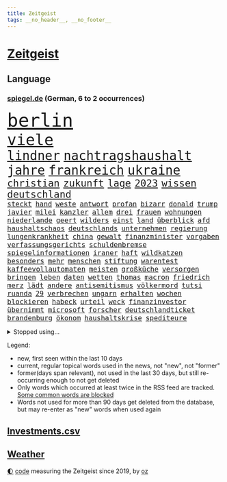 ```yaml
---
title: Zeitgeist
tags: __no_header__, __no_footer__
---
```


# [Zeitgeist](https://oliz.io/zeitgeist/)

## Language

<h3><a href="https://www.spiegel.de" target="_blank">spiegel.de</a> (German, 6 to 2 occurrences)</h3>
<p style="font-family:monospace">
<span style="font-size:32pt"><a href="news_links.html#berlin" class="current">berlin</a></span>
<br>
<span style="font-size:27pt"><a href="news_links.html#viele" class="current">viele</a></span>
<br>
<span style="font-size:22pt"><a href="news_links.html#lindner" class="current">lindner</a></span>
<span style="font-size:22pt"><a href="news_links.html#nachtragshaushalt" class="new">nachtragshaushalt</a></span>
<span style="font-size:22pt"><a href="news_links.html#jahre" class="current">jahre</a></span>
<span style="font-size:22pt"><a href="news_links.html#frankreich" class="current">frankreich</a></span>
<span style="font-size:22pt"><a href="news_links.html#ukraine" class="current">ukraine</a></span>
<br>
<span style="font-size:17pt"><a href="news_links.html#christian" class="current">christian</a></span>
<span style="font-size:17pt"><a href="news_links.html#zukunft" class="current">zukunft</a></span>
<span style="font-size:17pt"><a href="news_links.html#lage" class="current">lage</a></span>
<span style="font-size:17pt"><a href="news_links.html#2023" class="current">2023</a></span>
<span style="font-size:17pt"><a href="news_links.html#wissen" class="current">wissen</a></span>
<span style="font-size:17pt"><a href="news_links.html#deutschland" class="current">deutschland</a></span>
<br>
<span style="font-size:12pt"><a href="news_links.html#steckt" class="current">steckt</a></span>
<span style="font-size:12pt"><a href="news_links.html#hand" class="current">hand</a></span>
<span style="font-size:12pt"><a href="news_links.html#weste" class="current">weste</a></span>
<span style="font-size:12pt"><a href="news_links.html#antwort" class="current">antwort</a></span>
<span style="font-size:12pt"><a href="news_links.html#profan" class="new">profan</a></span>
<span style="font-size:12pt"><a href="news_links.html#bizarr" class="new">bizarr</a></span>
<span style="font-size:12pt"><a href="news_links.html#donald" class="current">donald</a></span>
<span style="font-size:12pt"><a href="news_links.html#trump" class="current">trump</a></span>
<span style="font-size:12pt"><a href="news_links.html#javier" class="current">javier</a></span>
<span style="font-size:12pt"><a href="news_links.html#milei" class="current">milei</a></span>
<span style="font-size:12pt"><a href="news_links.html#kanzler" class="current">kanzler</a></span>
<span style="font-size:12pt"><a href="news_links.html#allem" class="current">allem</a></span>
<span style="font-size:12pt"><a href="news_links.html#drei" class="current">drei</a></span>
<span style="font-size:12pt"><a href="news_links.html#frauen" class="current">frauen</a></span>
<span style="font-size:12pt"><a href="news_links.html#wohnungen" class="current">wohnungen</a></span>
<span style="font-size:12pt"><a href="news_links.html#niederlande" class="current">niederlande</a></span>
<span style="font-size:12pt"><a href="news_links.html#geert" class="new">geert</a></span>
<span style="font-size:12pt"><a href="news_links.html#wilders" class="new">wilders</a></span>
<span style="font-size:12pt"><a href="news_links.html#einst" class="current">einst</a></span>
<span style="font-size:12pt"><a href="news_links.html#land" class="current">land</a></span>
<span style="font-size:12pt"><a href="news_links.html#überblick" class="current">überblick</a></span>
<span style="font-size:12pt"><a href="news_links.html#afd" class="current">afd</a></span>
<span style="font-size:12pt"><a href="news_links.html#haushaltschaos" class="new">haushaltschaos</a></span>
<span style="font-size:12pt"><a href="news_links.html#deutschlands" class="current">deutschlands</a></span>
<span style="font-size:12pt"><a href="news_links.html#unternehmen" class="current">unternehmen</a></span>
<span style="font-size:12pt"><a href="news_links.html#regierung" class="current">regierung</a></span>
<span style="font-size:12pt"><a href="news_links.html#lungenkrankheit" class="new">lungenkrankheit</a></span>
<span style="font-size:12pt"><a href="news_links.html#china" class="current">china</a></span>
<span style="font-size:12pt"><a href="news_links.html#gewalt" class="current">gewalt</a></span>
<span style="font-size:12pt"><a href="news_links.html#finanzminister" class="current">finanzminister</a></span>
<span style="font-size:12pt"><a href="news_links.html#vorgaben" class="current">vorgaben</a></span>
<span style="font-size:12pt"><a href="news_links.html#verfassungsgerichts" class="current">verfassungsgerichts</a></span>
<span style="font-size:12pt"><a href="news_links.html#schuldenbremse" class="current">schuldenbremse</a></span>
<span style="font-size:12pt"><a href="news_links.html#spiegelinformationen" class="current">spiegelinformationen</a></span>
<span style="font-size:12pt"><a href="news_links.html#iraner" class="current">iraner</a></span>
<span style="font-size:12pt"><a href="news_links.html#haft" class="current">haft</a></span>
<span style="font-size:12pt"><a href="news_links.html#wildkatzen" class="new">wildkatzen</a></span>
<span style="font-size:12pt"><a href="news_links.html#besonders" class="current">besonders</a></span>
<span style="font-size:12pt"><a href="news_links.html#mehr" class="current">mehr</a></span>
<span style="font-size:12pt"><a href="news_links.html#menschen" class="current">menschen</a></span>
<span style="font-size:12pt"><a href="news_links.html#stiftung" class="current">stiftung</a></span>
<span style="font-size:12pt"><a href="news_links.html#warentest" class="current">warentest</a></span>
<span style="font-size:12pt"><a href="news_links.html#kaffeevollautomaten" class="new">kaffeevollautomaten</a></span>
<span style="font-size:12pt"><a href="news_links.html#meisten" class="current">meisten</a></span>
<span style="font-size:12pt"><a href="news_links.html#großküche" class="new">großküche</a></span>
<span style="font-size:12pt"><a href="news_links.html#versorgen" class="current">versorgen</a></span>
<span style="font-size:12pt"><a href="news_links.html#bringen" class="current">bringen</a></span>
<span style="font-size:12pt"><a href="news_links.html#leben" class="current">leben</a></span>
<span style="font-size:12pt"><a href="news_links.html#daten" class="current">daten</a></span>
<span style="font-size:12pt"><a href="news_links.html#wetten" class="current">wetten</a></span>
<span style="font-size:12pt"><a href="news_links.html#thomas" class="current">thomas</a></span>
<span style="font-size:12pt"><a href="news_links.html#macron" class="current">macron</a></span>
<span style="font-size:12pt"><a href="news_links.html#friedrich" class="current">friedrich</a></span>
<span style="font-size:12pt"><a href="news_links.html#merz" class="current">merz</a></span>
<span style="font-size:12pt"><a href="news_links.html#lädt" class="current">lädt</a></span>
<span style="font-size:12pt"><a href="news_links.html#andere" class="current">andere</a></span>
<span style="font-size:12pt"><a href="news_links.html#antisemitismus" class="current">antisemitismus</a></span>
<span style="font-size:12pt"><a href="news_links.html#völkermord" class="current">völkermord</a></span>
<span style="font-size:12pt"><a href="news_links.html#tutsi" class="new">tutsi</a></span>
<span style="font-size:12pt"><a href="news_links.html#ruanda" class="new">ruanda</a></span>
<span style="font-size:12pt"><a href="news_links.html#29" class="current">29</a></span>
<span style="font-size:12pt"><a href="news_links.html#verbrechen" class="current">verbrechen</a></span>
<span style="font-size:12pt"><a href="news_links.html#ungarn" class="current">ungarn</a></span>
<span style="font-size:12pt"><a href="news_links.html#erhalten" class="current">erhalten</a></span>
<span style="font-size:12pt"><a href="news_links.html#wochen" class="current">wochen</a></span>
<span style="font-size:12pt"><a href="news_links.html#blockieren" class="current">blockieren</a></span>
<span style="font-size:12pt"><a href="news_links.html#habeck" class="current">habeck</a></span>
<span style="font-size:12pt"><a href="news_links.html#urteil" class="current">urteil</a></span>
<span style="font-size:12pt"><a href="news_links.html#weck" class="new">weck</a></span>
<span style="font-size:12pt"><a href="news_links.html#finanzinvestor" class="new">finanzinvestor</a></span>
<span style="font-size:12pt"><a href="news_links.html#übernimmt" class="current">übernimmt</a></span>
<span style="font-size:12pt"><a href="news_links.html#microsoft" class="current">microsoft</a></span>
<span style="font-size:12pt"><a href="news_links.html#forscher" class="current">forscher</a></span>
<span style="font-size:12pt"><a href="news_links.html#deutschlandticket" class="current">deutschlandticket</a></span>
<span style="font-size:12pt"><a href="news_links.html#brandenburg" class="current">brandenburg</a></span>
<span style="font-size:12pt"><a href="news_links.html#ökonom" class="current">ökonom</a></span>
<span style="font-size:12pt"><a href="news_links.html#haushaltskrise" class="new">haushaltskrise</a></span>
<span style="font-size:12pt"><a href="news_links.html#spediteure" class="new">spediteure</a></span>
</p>
<details>
<summary>Stopped using...</summary>
<p class="former" style="font-size:12pt">
cristiano(1128) ronaldo(1128) becker(1127) la(1127) siegt(1127) steigenden(1127) amerikanische(1126) beispiel(1126) gewissen(1126) scheinen(1126) manchester(1125) zuge(1125) 5(1124) bereich(1124) brutale(1124) kurzfristig(1124) ließen(1124) steuern(1124) stolz(1124) wald(1124) schickt(1123) smartphone(1123) arbeitete(1122) beschimpft(1122) erfahrungen(1122) französische(1122) regel(1122) scheiterte(1122) angeklagte(1121) länge(1121) priester(1121) vorher(1121) wirkte(1121) diplomaten(1120) erzielt(1120) favoriten(1120) hinweisen(1120) klaren(1120) verlierer(1120) versprach(1120) woran(1120) brexit(1119) draußen(1119) fünfte(1119) kamera(1119) pflege(1119) respekt(1119) sex(1119) fällen(1118) konzept(1118) schlagzeilen(1118) spekuliert(1118) verfolgen(1118) brücke(1117) joachim(1117) bestimmt(1116) gestoßen(1116) hinterher(1116) kardinal(1116) verdienen(1116) meint(1115) smith(1115) trennen(1115) außen(1114) florida(1114) härter(1114) i(1114) internen(1114) kultur(1114) mode(1114) problemen(1114) venezuela(1113) vieler(1113) anbieter(1112) sinn(1112) verbreitet(1111) starker(1110) besucher(1109) dar(1109) illegal(1109) stieg(1109) mercedes(1108) begriff(1107) bekamen(1107) berühmte(1107) ereignisse(1107) kontakte(1107) glücklich(1106) norwegen(1106) pflanzen(1106) satz(1106) tiefen(1106) wahrscheinlich(1105) brite(1104) dran(1103) halb(1103) hinten(1103) politikerin(1103) hielten(1102) verfehlt(1102) haaland(1101) zurückgegangen(1101) geprägt(1099) überleben(1099) beitrag(1098) favorit(1098) gang(1098) steffen(1097) top(1096) regelung(1094) kokain(1092) handy(1091) rechtsstreit(1091) atomkraft(1085) finanzielle(1079) überfordert(1078) kanadas(1077) ausgaben(1066) drohne(1061) last(1057) sachen(1047) lieferketten(1023) niederländer(1022) diagnose(1015) estland(998) anfeindungen(995) bewirbt(951) geehrt(930) müll(882) kontinent(881) serbien(878) stundenlang(868) sammelt(863) zwingen(850) rechtens(840) landsleute(826) inszenieren(825) dörfer(815) gestern(814) 20000(810) jahrzehnt(810) parlaments(810) dax(800) schlafen(789) verbündeten(783) konflikts(764) einschätzungen(753) schülerin(734) euländer(726) ausgeben(724) summen(722) militärischen(716) trip(712) invasion(702) promis(698) bat(679) aufgestellt(675) ben(667) beschäftigen(657) bonn(653) pekings(647) fake(644) emotionalen(640) mut(632) verwaltung(628) betreibt(627) vögel(626) 17jährige(625) triumphiert(622) südamerika(609) starkregen(593) wiederaufbau(586) starkes(581) messerattacke(580) fair(577) handys(568) crew(567) export(551) abgeschaltet(547) unterlag(547) psychiatrie(542) hitze(537) suchte(536) zustände(536) steuerhinterziehung(534) verzweiflung(534) dänischen(532) demonstrierende(530) ausbauen(528) angeschlagenen(524) nachhaltig(524) titelverteidiger(524) ulrich(522) galten(518) führungskräfte(517) bedrohte(516) identifizieren(514) joshua(513) andrew(512) missbrauchsvorwürfe(506) einsätze(505) energieversorger(498) gelöscht(497) tasche(497) setzten(495) trans(489) verkehrsministerium(487) bleibe(484) major(481) aufgaben(476) gehirn(459) geheime(457) heidenheim(456) spitzen(453) vereinbarten(451) extremisten(450) lebenslange(445) grab(444) träumt(439) verschärfung(439) 63(436) lula(430) bundesbank(429) talkshow(429) ersetzt(424) rassistischer(423) aufholjagd(419) freigegeben(415) verbringen(414) begegnung(405) kollege(405) indiens(404) drohung(403) kurswechsel(403) schwächt(403) rose(402) haustier(396) ignoriert(385) prigoschin(383) erben(381) prien(380) außenpolitik(379) karriereberaterin(378) operiert(378) erreichbar(366) ioc(361) ig(359) metall(359) bamberg(354) spielraum(353) figuren(352) staates(350) mitgliedern(345) straßenblockaden(345) überzeugen(341) pop(339) beunruhigt(336) colorado(336) nutzerinnen(336) aufpassen(335) nico(335) youtuber(333) auflaufen(331) flogen(331) gestalten(331) überlassen(331) labor(330) madonna(325) ungewöhnlicher(325) dunkelheit(324) sprint(323) brettspiele(321) chefredakteur(320) größeren(319) trieb(318) wunderbare(318) peinlich(316) al(314) perfekten(314) gefälschten(311) nannte(309) erfährt(306) passanten(305) veränderte(305) interessante(302) perspektive(302) brannten(301) ladung(298) dieb(297) bewahren(293) ausfindig(292) oldtimer(292) parteifreund(291) vermeintlichen(290) orthodoxe(289) republikanische(288) repariert(287) klagte(286) brust(285) gemessen(285) chatbot(282) getötete(279) unbekannt(276) wissler(276) akt(273) vorzubereiten(272) kürze(270) angezündet(269) nicola(269) partnern(269) vorwurfs(267) dom(266) angemeldet(265) stein(265) landtagswahl(264) beilegen(263) verbrannt(262) überprüfung(262) brauche(260) elektrisch(259) atmen(257) vermittler(257) loswerden(254) 1998(253) wölfe(251) drittes(249) entweder(249) anstatt(247) nützt(244) überforderung(244) beschädigte(242) verteidigte(242) björn(239) höcke(239) anlagen(238) atomwaffen(237) elfjährige(235) kreuz(235) ulrike(235) wetterphänomen(233) ausländischer(232) jordan(232) überwunden(232) älteren(231) erfolgen(230) erwarteten(228) gesunde(227) wach(227) elterngeld(225) 27jähriger(224) beschreiben(223) wiederum(223) ebrahim(222) emotionen(222) lübeck(222) umsetzen(222) veto(221) überflutungen(220) geknackt(218) militanten(218) niederländischer(218) kollabiert(216) astronomie(214) erling(214) produkt(214) torjägerin(212) verschiedener(212) behindern(211) ecuador(211) jim(211) raubtier(211) stabilisieren(210) milliardengeschäft(209) lobte(208) emqualifikation(206) gemälde(206) account(205) flüchtende(205) vermelden(205) ferraripilot(204) militärstützpunkt(204) modi(204) set(204) beschränkt(203) mainzer(203) referendum(203) augenzeugen(202) keeper(202) nirgendwo(202) gange(200) kürzt(200) oberbayern(200) arbeitswelt(199) deutlicher(199) vertrauten(199) schmelzen(198) staatsbürger(197) verbringt(197) sekbeamte(196) chicago(195) gefilmt(195) trümmerfeld(194) versuchter(194) vertretung(194) betrugsmasche(193) fisch(193) horror(193) dm(192) festival(192) maus(192) nationalkonservative(192) haar(191) kolleginnen(191) nachts(191) schwerwiegenden(190) schlechtes(189) söldner(189) lasse(188) überzeugungen(188) ambitionierten(187) 55jährigen(186) vollem(186) 8000(185) belgische(185) kuba(185) imperium(183) erstem(182) gerichtlich(182) mitarbeitenden(182) pioneer(182) kleben(181) schief(181) überfahren(181) miese(178) behauptungen(177) feature(177) hauptrennen(177) bewerbung(176) schlucken(175) bestandteil(174) feinde(174) zoll(174) terrorismus(173) branchenverband(172) 83(171) hamburgs(170) balkan(169) serge(168) dämpfer(167) unterstellt(167) jederzeit(166) mahnen(166) herum(165) massen(165) organisationen(165) infolge(164) niño(164) sparkassen(164) badeunfall(162) flugzeugabsturz(162) memoiren(162) schenkte(162) vogel(162) sicherheitsrisiko(160) thyssenkrupp(158) staats(157) süddeutschland(157) verschmutzung(157) werken(157) blockierte(154) internetstars(154) mitsotakis(154) rettungskräften(153) rekorde(152) 29jährige(151) falsches(151) aufgebrachte(150) messenger(150) pkwmaut(150) temperaturrekorde(150) agenda(149) mangelnder(149) abschaffen(148) polizeikontrolle(148) abteilungsleiter(147) obergrenze(147) sonntagmorgen(147) amini(146) chiphersteller(146) jina(146) mahsa(146) durchsetzung(145) politologe(145) südlich(145) ausprobiert(144) gefecht(144) profil(144) bella(143) 30jährigen(142) pflegerin(141) zielscheibe(141) bundesarbeitsgericht(140) beseitigen(138) monza(138) reiner(138) wird’s(138) disqualifikation(137) fattah(137) marschflugkörper(137) überflutet(137) bisse(136) verbraucherschützern(136) intendantin(135) vorne(135) 2013(134) anschluss(134) kapitalismus(134) eckernförde(133) ironman(133) verschollen(133) afdmann(132) kreuzfahrtschiff(132) polizeigewahrsam(132) iranerin(131) cdupolitikerin(130) südukraine(130) wettbewerbsfähigkeit(130) pur(128) friedensnobelpreisträger(127) klimaneutralität(127) ärmelkanal(126) selbstoptimierung(125) umbauen(125) dunkelsten(124) posthum(124) angelaufen(123) auswärtiges(123) bartsch(123) fußballstars(123) neuzugang(123) polizeigewerkschaft(123) sensationell(123) bedankte(122) beschuldigter(122) dortigen(122) mahnte(122) massiver(122) randale(122) kaczyński(121) allgäu(120) spezialeinheiten(120) verbrauchern(120) bösen(119) gutem(119) intimität(119) verteuern(119) verzögern(119) 2050(118) kunstsammlung(118) unwahrheiten(118) dfbfrauen(117) dänische(117) hetzt(117) mutmaßliches(116) streitkultur(116) unterfranken(116) urwald(115) voraussichtlich(115) überschwemmt(115) bundesligasaison(114) koran(114) gehörten(113) leuchtet(113) lichtblick(113) mentalen(113) teller(113) zutaten(113) atlanta(112) aufräumen(112) beißt(112) verweisen(112) entfernung(111) erweitert(111) hohem(111) lissabon(111) spdchef(111) strategische(110) unzufriedenheit(110) willemalexander(110) bodensee(108) einbrecher(108) aufatmen(107) leitartikel(107) neukunden(107) schriftstellerin(107) wandern(107) beruhigt(106) dehydrierung(106) tagessieg(106) metas(105) perfide(105) popsängerin(105) seele(105) zerbrochen(105) wagte(104) zerstückelte(104) angeworben(103) streichung(102) strenger(102) substanz(102) 7000(101) charmeoffensive(101) nebraska(101) friedensabkommen(100) gabor(100) teuerste(100) ausgestiegen(99) 94(98) angefeindet(98) gruppenphase(98) nationalspielerinnen(98) teslawerk(98) vergangene(98) wegovy(98) comedy(97) demonstrativ(97) gesellschaften(97) weltrekorde(97) halter(96) iranischer(96) schmutziger(96) campingplatz(95) showdown(95) wissenschaftlich(95) ausgebildete(94) beflügelt(94) gegeneinander(94) kultusminister(94) rechtspartei(94) vertraute(94) freiwilliger(93) aktienmärkte(92) ansonsten(92) überschreitet(92) erahnen(91) maximal(91) mittelalter(91) parlamentswahl(91) spende(91) unbeachtet(91) korridor(90) küsten(90) stahlhersteller(90) teilzeit(90) vermuteten(90) anfangen(89) fußballzweitligist(89) rate(89) teuersten(89) chefsache(88) psyche(88) zahlungsmittel(88) entstand(87) geschummelt(87) perfiden(87) vorfalls(87) wahlkreis(87) afdaussagen(86) aufgestellten(86) barak(86) beschwört(86) debütant(86) disqualifiziert(86) ehud(86) ergründen(86) meile(86) ruderte(86) wider(86) alexanderplatz(85) boykottieren(85) cannabislegalisierung(85) erfolgsgeschichte(85) krachend(85) melonis(85) skeptischer(85) verdiente(85) weltsicht(85) flügel(84) glaubenssätze(84) klimaforscher(84) schwarzmeerflotte(84) teenagerin(84) volkspartei(84) bekräftigen(83) brennenden(83) gaspreis(83) tinder(83) verschobene(83) vertrauenskrise(83) ausmaßes(82) fernsehens(82) günzburg(82) leichtsinn(82) repression(82) superlative(82) tagesgeld(82) bock(81) galaxien(81) henderson(81) leitindex(81) thesen(81) meryl(80) prägen(80) ratingagentur(80) streep(80) university(80) verglichen(80) anzeige(79) gelüftet(79) kellnerin(79) unermüdlich(79) vertuschen(79) deckung(78) deutschsprachigen(78) europapokalsieger(78) gesunden(78) regierungsgegner(78) streikenden(78) weltraum(78) bein(77) finanzmarkt(77) geladen(77) justin(77) koranverbrennungen(77) tirana(77) auflegen(76) empfahl(76) frustrierte(76) gelockert(76) opernhaus(76) schwenken(76) usrichter(76) wmdebakel(76) brustkrebs(75) erlaubnis(75) produktionshalle(75) schrank(75) unabwendbar(75) widerlegen(75) zement(75) 57(74) asylsuchende(74) grausame(74) greenpeace(74) jugendwort(74) kriegsschauplatz(74) vorgesetzte(74) wölfen(74) arbeitskräftemangel(73) böen(73) fahrrad(73) gallant(73) krankgeschrieben(73) moral(73) yoav(73) brücken(72) verbergen(72) befinde(71) beweist(71) flüchtlingsboote(71) hochsommer(71) itexperten(71) sprengt(71) verüben(71) wettern(71) wochenstart(71) algen(70) anarchokapitalist(70) bürgerinnen(70) infineon(70) missglückte(70) spiegelinterview(70) transport(70) unbeeindruckt(70) bargeld(69) betonblöcken(69) einigten(69) goldenen(69) travemünde(69) astronomen(68) erzrivalen(68) kabine(68) karrierecoach(68) nirgends(68) pharmakonzern(68) schiitenmiliz(68) usamerikanerin(68) zweifachen(68) inhalt(67) redakteurinnen(67) svp(67) zensur(67) berufswahl(66) grönland(66) hoffnungsvoll(66) kurzerhand(66) lahmlegen(66) massa(66) onlineportal(66) praxistest(66) a1(65) brettern(65) drachen(65) erstattet(65) tötungsdelikts(65) wertung(65) wirtschaftskrise(65) abwesenheit(64) floriert(64) niedrigeren(64) bedeutende(63) katja(63) technisch(63) auswirkt(62) columbia(62) dumm(62) nachteile(62) verbänden(62) einbürgerungen(61) fantasien(61) geschäftsführerin(61) stichtag(61) young(61) zweitgrößte(61) bbc(60) brunsbüttel(60) dopingsperre(60) freizeitsportler(60) heimwm(60) onkel(60) raketenabwehrsystem(60) erkannte(59) fakultäten(59) gefälschter(59) kommentierte(59) mehrheitlich(59) neuesten(59) verbraucherschutzministerium(59) abdel(58) antisemitisches(58) elsisi(58) gamer(58) kairo(58) mtv(58) verstößen(58) familienzuwachs(57) fca(56) phänomen(56) posiert(56) buchpreis(55) gewagt(55) minimal(55) olearius(55) pflügen(55) powell(55) trost(55) kussaffäre(54) nadia(54) toptalent(54) leitung(53) tshirts(53) update(53) 61(52) badenwürttembergische(52) bundestagsfraktion(52) kumpel(52) traditionsreiche(52) urheber(52) 750(51) rechtspopulismus(51) worin(51) bestätigung(50) engagierte(50) höhle(50) anschein(49) attentäter(49) auftritte(49) knipser(49) lachs(49) usinvestor(49) besserung(48) bierzelt(48) fraktionsvorsitzenden(48) königspaar(48) produktivität(48) tauchen(48) abschaltung(47) elektrofahrzeuge(47) müde(47) nützlich(47) crewmitglied(46) fluchtwege(46) geschlossener(46) höhepunkte(46) kanal(46) rind(46) schmutzigen(46) toxisch(46) detroit(45) einschlag(45) lkwunfall(45) sicherheitsexpertin(45) traditionelles(45) 1993(44) abwehrspieler(44) aufwendig(44) außenverteidiger(44) drehtage(44) dreistelliger(44) havanna(44) hyperschallraketen(44) kubaner(44) nobelpreis(44) zugausfälle(44) zähne(44) einzelteile(43) geglaubte(43) landesregierungen(43) mitgefühl(43) wandelt(43) welttournee(43) 120000(42) asien(42) demokratischen(42) isst(42) konzertfilm(42) liebevollen(42) brunnen(41) charlotte(41) excoach(41) gewandelt(41) oecd(41) ostukraine(41) trage(41) workation(41) überraschte(41) 170(40) eindringlinge(40) fahndet(40) gefängnisstrafe(40) kubicki(40) mast(40) neulich(40) sanitäter(40) seidenstraße(40) umdrehen(40) zulauf(40) aßen(39) haustiere(39) kimmich(39) lawrow(39) marathon(39) anzunehmen(38) eingebürgert(38) königshaus(38) millionensumme(38) süßes(38) teslachef(38) vollziehen(38) überspült(38) bejubelt(37) geschützte(37) kehrtwende(37) äußerten(37) bebte(36) eröffnung(36) gebot(36) irrte(36) präparate(36) spätsommer(36) volle(36) dopings(35) marrakesch(35) stetig(35) timberlake(35) satellitentechnik(34) topstars(34) begehen(33) eingebracht(33) familienmitglieder(33) mühsame(33) python(33) 60jährige(32) elz(32) guinessbuch(32) shortlist(32) solarenergie(32) umweltfreundlich(32) janine(31) moia(31) rechtfertigen(31) spurlos(31) arbeitserlaubnis(30) definitiv(30) einzustellen(30) mächtigste(30) xis(30) analoge(29) gestiegene(29) produktionsfirma(29) profilieren(29) verwirklichung(29) clinch(28) cumexprozess(28) deutschpolnischen(28) kuppel(28) produkten(28) tierschützern(28) armeniens(27) einlegen(27) kaukasusregion(27) landschaft(27) parteimitglieder(27) protestierenden(27) seenotrettung(27) tabellenführung(27) volksbefreiungsarmee(27) atacmsraketen(26) aufgeschlossen(26) australier(26) gebrochenen(26) natalie(26) ungewissheit(26) gesenkt(25) havarien(25) katastrophalen(25) weiterleben(25) ankam(24) anthropic(24) eisschild(24) flugzeugtoilette(24) jahrzehntelange(24) kamerun(24) mithelfen(24) nächte(24) sonnenenergie(24) beckham(23) geldvermögen(23) krisenherde(23) nasasonde(23) stilisieren(23) zinssatz(23) zurückgezogen(23) zusammenhalten(23) 90jährige(22) ansprüche(22) besorgen(22) mikroplastik(22) spielplätze(22) ukrainehilfen(22) bear(21) erschließung(21) harz(21) kopfüber(21) mehrjähriger(21) neulinge(21) sinsheim(21) solidarisiert(21) attraktiven(20) deutschlandtickets(20) polizeieinsätze(20) südchinesischen(20) aida(19) attentat(19) knappen(19) psychologieprofessorin(19) stahlsparte(19) teilverkauf(19) vermittlung(19) vr(19) innenhof(18) metro(18) regierungswechsel(18) usrepräsentantenhauses(18) wertvoll(18) bettwanzen(17) schlachten(17) tödlichsten(17) versetzen(17) asylreform(16) bemühungen(16) deeskalation(16) eigenheit(16) futter(16) schmerzen(16) sprechers(16) unterstützten(16) warme(16) 199(15) eintrafen(15) grenzschutz(15) paartherapeut(15) persönlichkeit(15) hierher(14) hochrechnung(14) lauteste(14) rettungsdienst(14) starmer(14) verursacher(14) westbalkan(14) gegenfahrbahn(13) hamassprecher(13) aufsichtsratschef(12) höchster(12) knast(12) physiker(12) regierungsparteien(12) usareise(12) gaspipeline(11) hamasterrors(11) loslassen(11) nochlinkenpolitikerin(11) pegel(11) wütete(11) überfüllten(11)
</p>
</details>
<p>Legend:
<ul>
<li><span class="new">new</span>, first seen within the last 10 days</li>
<li><span class="current">current</span>, regular topical words used in the news, not "new", not "former"</li>
<li><span class="former">former(days span relevant)</span>, not used in the last 30 days, but still re-occurring enough to not get deleted</li>
<li>Only words which occurred at least twice in the RSS feed are tracked. <a href="language/filters.py">Some common words are blocked</a></li>
<li>Words not used for more than 90 days get deleted from the database, but may re-enter as "new" words when used again</li>
</ul>
</p>

## [Investments](investments.html)[.csv](investments.csv)

## [Weather](weather.html)

<footer>
<a href="javascript:toggleTheme()" class="nav">🌓</a>
<a href="https://github.com/ooz/zeitgeist">code</a> measuring the Zeitgeist since 2019, by <a href="https://oliz.io">oz</a>
</footer>
